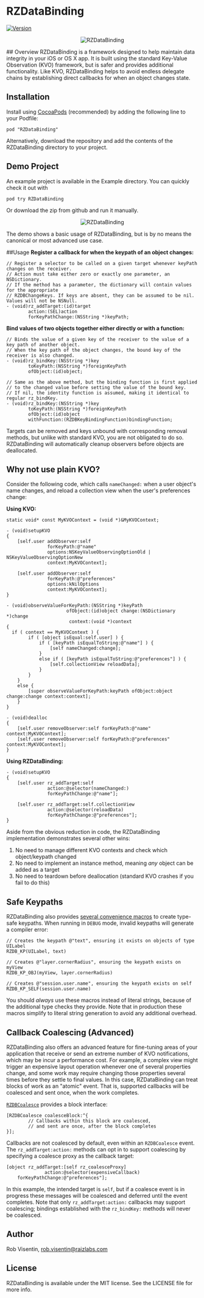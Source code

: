 # RZDataBinding

[![Version](https://img.shields.io/cocoapods/v/RZDataBinding.svg?style=flat)](http://cocoadocs.org/docsets/RZDataBinding)

<p align="center">
<img src="http://cl.ly/image/1r0I0x401W2m/chain.png"
alt="RZDataBinding">
</p>
## Overview
RZDataBinding is a framework designed to help maintain data integrity in your iOS or OS X app. It is built using the standard Key-Value Observation (KVO) framework, but is safer and provides additional functionality. Like KVO, RZDataBinding helps to avoid endless delegate chains by establishing direct callbacks for when an object changes state.

## Installation
Install using [CocoaPods](http://cocoapods.org) (recommended) by adding the following line to your Podfile:

`pod "RZDataBinding"`

Alternatively, download the repository and add the contents of the RZDataBinding directory to your project.

## Demo Project
An example project is available in the Example directory. You can quickly check it out with

`pod try RZDataBinding`

Or download the zip from github and run it manually.

<p align="center">
<img src="http://cl.ly/image/152x112l0i2n/rzdb.gif"
alt="RZDataBinding">
</p>

The demo shows a basic usage of RZDataBinding, but is by no means the canonical or most advanced use case. 

##Usage
**Register a callback for when the keypath of an object changes:**
``` obj-c
// Register a selector to be called on a given target whenever keyPath changes on the receiver.
// Action must take either zero or exactly one parameter, an NSDictionary. 
// If the method has a parameter, the dictionary will contain values for the appropriate 
// RZDBChangeKeys. If keys are absent, they can be assumed to be nil. Values will not be NSNull.
- (void)rz_addTarget:(id)target
        action:(SEL)action
        forKeyPathChange:(NSString *)keyPath;
```

**Bind values of two objects together either directly or with a function:**
``` obj-c
// Binds the value of a given key of the receiver to the value of a key path of another object. 
// When the key path of the object changes, the bound key of the receiver is also changed.
- (void)rz_bindKey:(NSString *)key
        toKeyPath:(NSString *)foreignKeyPath
        ofObject:(id)object;

// Same as the above method, but the binding function is first applied 
// to the changed value before setting the value of the bound key.
// If nil, the identity function is assumed, making it identical to regular rz_bindKey.
- (void)rz_bindKey:(NSString *)key 
        toKeyPath:(NSString *)foreignKeyPath 
        ofObject:(id)object
        withFunction:(RZDBKeyBindingFunction)bindingFunction;
```
Targets can be removed and keys unbound with corresponding removal methods, but unlike with standard KVO, you are not obligated to do so. RZDataBinding will automatically cleanup observers before objects are deallocated. 

## Why not use plain KVO?
Consider the following code, which calls `nameChanged:` when a user object's name changes, and reload a collection view when the user's preferences change:

**Using KVO:**
``` obj-c
static void* const MyKVOContext = (void *)&MyKVOContext;

- (void)setupKVO
{
    [self.user addObserver:self
               forKeyPath:@"name"
               options:NSKeyValueObservingOptionOld | NSKeyValueObservingOptionNew
               context:MyKVOContext]; 
                  
    [self.user addObserver:self
               forKeyPath:@"preferences"
               options:kNilOptions
               context:MyKVOContext];
}

- (void)observeValueForKeyPath:(NSString *)keyPath
                      ofObject:(id)object change:(NSDictionary *)change
                       context:(void *)context
{
  if ( context == MyKVOContext ) {
        if ( [object isEqual:self.user] ) {
            if ( [keyPath isEqualToString:@"name"] ) {
                [self nameChanged:change];
            }
            else if ( [keyPath isEqualToString:@"preferences"] ) {
                [self.collectionView reloadData];
            }
        }
    }
    else {
        [super observeValueForKeyPath:keyPath ofObject:object change:change context:context];
    }
}

- (void)dealloc
{
    [self.user removeObserver:self forKeyPath:@"name" context:MyKVOContext];
    [self.user removeObserver:self forKeyPath:@"preferences" context:MyKVOContext];
}
```

**Using RZDataBinding:**
``` obj-c
- (void)setupKVO
{
    [self.user rz_addTarget:self 
               action:@selector(nameChanged:) 
               forKeyPathChange:@"name"];
    
    [self.user rz_addTarget:self.collectionView 
               action:@selector(reloadData) 
               forKeyPathChange:@"preferences"];
}
```
Aside from the obvious reduction in code, the RZDataBinding implementation demonstrates several other wins:

1. No need to manage different KVO contexts and check which object/keypath changed
2. No need to implement an instance method, meaning *any* object can be added as a target
3. No need to teardown before deallocation (standard KVO crashes if you fail to do this)

## Safe Keypaths

RZDataBinding also provides [several convenience macros](RZDataBinding/RZDBMacros.h) to create type-safe keypaths. When running in `DEBUG` mode, invalid keypaths will generate a compiler error:

``` obj-c
// Creates the keypath @"text", ensuring it exists on objects of type UILabel
RZDB_KP(UILabel, text)

// Creates @"layer.cornerRadius", ensuring the keypath exists on myView
RZDB_KP_OBJ(myView, layer.cornerRadius)

// Creates @"session.user.name", ensuring the keypath exists on self
RZDB_KP_SELF(session.user.name)
```

You should *always* use these macros instead of literal strings, because of the additional type checks they provide. Note that in production these macros simplify to literal string generation to avoid any additional overhead.

## Callback Coalescing (Advanced)

RZDataBinding also offers an advanced feature for fine-tuning areas of your application that receive or send an extreme number of KVO notifications, which may be incur a performance cost. For example, a complex view might trigger an expensive layout operation whenever one of several properties change, and some work may require changing those properties several times before they settle to final values. In this case, RZDataBinding can treat blocks of work as an "atomic" event. That is, supported callbacks will be coalesced and sent once, when the work completes.

[`RZDBCoalesce`](RZDataBinding/RZDBCoalesce.h) provides a block interface:

``` obj-c
[RZDBCoalesce coalesceBlock:^{
        // Callbacks within this block are coalesced,
        // and sent are once, after the block completes
}];
```

Callbacks are not coalesced by default, even within an `RZDBCoalesce` event. The `rz_addTarget:action:` methods can opt in to support coalescing by specifying a coalesce proxy as the callback target:

``` obj-c
[object rz_addTarget:[self rz_coalesceProxy] 
              action:@selector(expensiveCallback) 
    forKeyPathChange:@"preferences"];
```

In this example, the intended target is `self`, but if a coalesce event is in progress these messages will be coalesced and deferred until the event completes. Note that only `rz_addTarget:action:` callbacks may support coalescing; bindings established with the `rz_bindKey:` methods will never be coalesced.

## Author
Rob Visentin, rob.visentin@raizlabs.com

## License
RZDataBinding is available under the MIT license. See the LICENSE file for more info.
